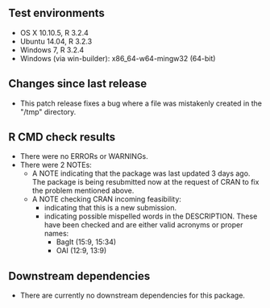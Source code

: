 ## Test environments

* OS X 10.10.5, R 3.2.4
* Ubuntu 14.04, R 3.2.3
* Windows 7, R 3.2.4
* Windows (via win-builder): x86_64-w64-mingw32 (64-bit)

## Changes since last release

* This patch release fixes a bug where a file was mistakenly created 
  in the "/tmp" directory.

## R CMD check results

* There were no ERRORs or WARNINGs.
* There were 2 NOTEs:
  - A NOTE indicating that the package was last updated 3 days ago.
    The package is being resubmitted now at the request of CRAN to fix
    the problem mentioned above.
  - A NOTE checking CRAN incoming feasibility:
    - indicating that this is a new submission.
    - indicating possible mispelled words in the DESCRIPTION. These have been checked
      and are either valid acronyms or proper names:
      - BagIt (15:9, 15:34)
      - OAI (12:9, 13:9)

## Downstream dependencies

* There are currently no downstream dependencies for this package.
